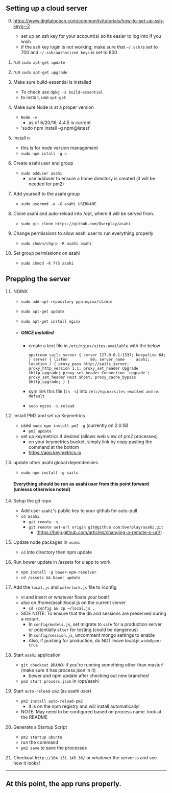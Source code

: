 

## Setting up a cloud server

0. https://www.digitalocean.com/community/tutorials/how-to-set-up-ssh-keys--2
    - set up an ssh key for your account(s) so its easier to log into if you wish
    - if the ssh key login is not working, make sure that `~/.ssh` is set to 700 and `~/.ssh/authorized_keys` is set to 600 

1. run `sudo apt-get update`

2. run `sudo apt-get upgrade`

3. Make sure build-essential is installed
    - To check use `dpkg -s build-essential`
    - to install, use `apt-get`

4. Make sure Node is at a proper version
    - `Node -v`
        - as of 6/20/16, 4.4.5 is current
    - 'sudo npm install -g npm@latest'

5. Install n
    - this is for node version management
    - `sudo npm istall -g n`

6. Create asahi user and group
    - `sudo adduser asahi`
        - use adduser to ensure a home directory is created (it will be needed for pm2) 

7. Add yourself to the asahi group
    - `sudo usermod -a -G asahi USERNAME`


8. Clone asahi and auto-reload into /opt, where it will be served from.
    - `sudo git clone https://github.com/Overplay/asahi`


9. Change permissions to allow asahi user to run everything properly
    - `sudo chown/chgrp -R asahi asahi`

10. Set group permissions on asahi
    - `sudo chmod -R 775 asahi`

## Prepping the server

11. NGINX
    - `sudo add-apt-repository ppa:nginx/stable`
    - `sudo apt-get update`
    - `sudo apt-get install nginx`


    - ##### ONCE installed

        - create a text file in `/etc/nginx/sites-available` with the below

            `upstream sails_server {
                    server 127.0.0.1:1337;
                    keepalive 64;
            }
            server {
                listen          80;
                server_name     asahi;
                location / {
                    proxy_pass http://sails_server;
                    proxy_http_version 1.1;
                    proxy_set_header Upgrade $http_upgrade;
                    proxy_set_header Connection 'upgrade';
                    proxy_set_header Host $host;
                    proxy_cache_bypass $http_upgrade;
                 }
            }`

        - sym link this file (`ln -s`) into `/etc/nginx/sites-enabled and` `rm default`
        - `sudo nginx -s reload`

12. Install PM2 and set up Keymetrics
    - used `sudo npm install pm2 -g` (currently on 2.0.18)
        - `pm2 update`
    - set up keymetrics if desired (allows web view of pm2 processes)
        - on your keymetrics bucket, simply link by copy pasting the command at the bottom
        - https://app.keymetrics.io

13. update other asahi global dependencies
    - `sudo npm install -g sails`

    #### Everything should be run as asahi user from this point forward (unlesss otherwise noted) 

14. Setup the git repo
    - Add user `asahi`'s public key to your github for auto-pull
    - `cd asahi`
        - `git remote -v`
        - `git remote set-url origin git@github.com:Overplay/asahi.git`
            - (https://help.github.com/articles/changing-a-remote-s-url/)
   

15. Update node packages in  `asahi`
    - `cd` into directory then npm update 
    
16. Run bower update in /assets for uiapp to work
    - `npm install -g bower-npm-resolver`
    - `cd /assets && bower update`
    
17. Add the `local.js` and `waterlock.js` file to /config
    - vi and insert or whatever floats your boat!
    - also on /home/asahi/local.js on the current server
         - `cd /config && cp ~/local.js .`
    - SIDE NOTE: To ensure that the db and sessions are preserved during a restart,
        - In `config/models.js`, set migrate to `safe` for a production server or potentially `alter` for testing (could be dangerous)
        - In `config/session.js`,  uncomment mongo settings to enable 
        - Also, if pushing for production, do NOT leave local.js `wideOpen: true`


18. Start `asahi` application 
    - `git checkout BRANCH` if you're running something other than master! (make sure it has process.json in it)
        - bower and npm update after checking out new branches!
    - `pm2 start process.json` in /opt/asahi

19. Start `auto-reload-pm2`  (as asahi user) 
    - `pm2 install auto-reload-pm2`
        - it is on the npm registry and will install automatically!
    - NOTE: May need to be configured based on process name. look at the README

20. Generate a Startup Script
    - `pm2 startup ubuntu`
    - run the command
    - `pm2 save` to save the processes

21. Checkout `http://104.131.145.36/` or whatever the server is and see how it looks!




-----------------
At this point, the app runs properly.
-----------------

